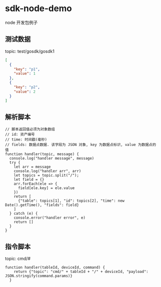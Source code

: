 # sdk-node-demo

node 开发包例子

## 测试数据

topic: test/gosdk/gosdk1

```json
[
  {
    "key": "p1",
    "value": 1
  },
  {
    "key": "p2",
    "value": 2
  }
]
```

## 解析脚本

```javascripta
// 脚本返回值必须为对象数组
// id: 资产编号
// time: 时间戳(毫秒)
// fields: 数据点数据. 该字段为 JSON 对象, key 为数据点标识, value 为数据点的值
function handler(topic, message) {
  console.log("handler message", message)
  try {
    let arr = message
    console.log("handler arr", arr)
    let topics = topic.split("/");
    let field = {}
    arr.forEach(ele => {
      field[ele.key] = ele.value
    })
    return [
      {"table": topics[1], "id": topics[2], "time": new Date().getTime(), "fields": field}
    ]
  } catch (e) {
    console.error("handler error", e)
    return []
  }
}
```

## 指令脚本

topic: cmd/#

```javascripta
function handler(tableId, deviceId, command) {
    return {"topic": "cmd/" + tableId + "/" + deviceId, "payload": JSON.stringify(command.params)}
  }
```